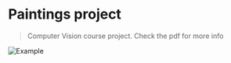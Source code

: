 # Paintings project
> Computer Vision course project. 
> Check the pdf for more info

![Example](painting-project/img/)
